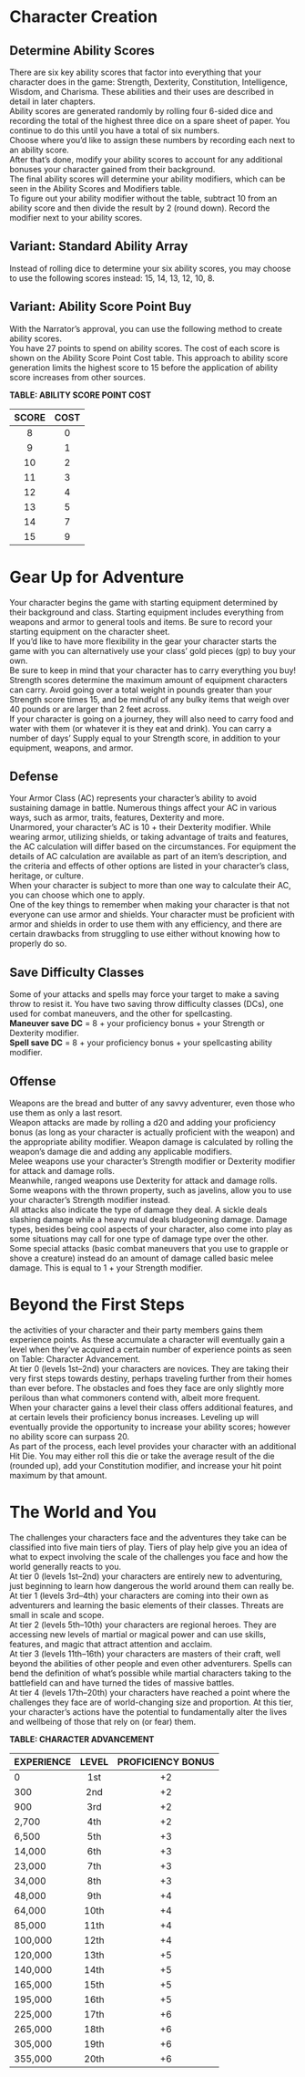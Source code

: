 # Character Creation

## Determine Ability Scores

There are six key ability scores that factor into everything that your character does in the game: Strength, Dexterity, Constitution, Intelligence, Wisdom, and Charisma. These abilities and their uses are described in detail in later chapters.  
Ability scores are generated randomly by rolling four 6-sided dice and recording the total of the highest three dice on a spare sheet of paper. You continue to do this until you have a total of six numbers.  
Choose where you’d like to assign these numbers by recording each next to an ability score.  
After that’s done, modify your ability scores to account for any additional bonuses your character gained from their background.  
The final ability scores will determine your ability modifiers, which can be seen in the Ability Scores and Modifiers table.  
To figure out your ability modifier without the table, subtract 10 from an ability score and then divide the result by 2 (round down). Record the modifier next to your ability scores.

## Variant: Standard Ability Array

Instead of rolling dice to determine your six ability scores, you may choose to use the following scores instead: 15, 14, 13, 12, 10, 8\.

## Variant: Ability Score Point Buy

With the Narrator’s approval, you can use the following method to create ability scores.  
You have 27 points to spend on ability scores. The cost of each score is shown on the Ability Score Point Cost table. This approach to ability score generation limits the highest score to 15 before the application of ability score increases from other sources.

**TABLE: ABILITY SCORE POINT COST**

| SCORE | COST |
| :---: | :---: |
| 8 | 0 |
| 9 | 1 |
| 10 | 2 |
| 11 | 3 |
| 12 | 4 |
| 13 | 5 |
| 14 | 7 |
| 15 | 9 |

# Gear Up for Adventure

Your character begins the game with starting equipment determined by their background and class. Starting equipment includes everything from weapons and armor to general tools and items. Be sure to record your starting equipment on the character sheet.  
If you’d like to have more flexibility in the gear your character starts the game with you can alternatively use your class’ gold pieces (gp) to buy your own.  
Be sure to keep in mind that your character has to carry everything you buy\! Strength scores determine the maximum amount of equipment characters can carry. Avoid going over a total weight in pounds greater than your Strength score times 15, and be mindful of any bulky items that weigh over 40 pounds or are larger than 2 feet across.  
If your character is going on a journey, they will also need to carry food and water with them (or whatever it is they eat and drink). You can carry a number of days’ Supply equal to your Strength score, in addition to your equipment, weapons, and armor.

## Defense

Your Armor Class (AC) represents your character’s ability to avoid sustaining damage in battle. Numerous things affect your AC in various ways, such as armor, traits, features, Dexterity and more.  
Unarmored, your character’s AC is 10 \+ their Dexterity modifier. While wearing armor, utilizing shields, or taking advantage of traits and features, the AC calculation will differ based on the circumstances. For equipment the details of AC calculation are available as part of an item’s description, and the criteria and effects of other options are listed in your character’s class, heritage, or culture.  
When your character is subject to more than one way to calculate their AC, you can choose which one to apply.  
One of the key things to remember when making your character is that not everyone can use armor and shields. Your character must be proficient with armor and shields in order to use them with any efficiency, and there are certain drawbacks from struggling to use either without knowing how to properly do so.

## Save Difficulty Classes

Some of your attacks and spells may force your target to make a saving throw to resist it. You have two saving throw difficulty classes (DCs), one used for combat maneuvers, and the other for spellcasting.  
**Maneuver save DC** \= 8 \+ your proficiency bonus \+ your Strength or Dexterity modifier.  
**Spell save DC** \= 8 \+ your proficiency bonus \+ your spellcasting ability modifier.

## Offense

Weapons are the bread and butter of any savvy adventurer, even those who use them as only a last resort.  
Weapon attacks are made by rolling a d20 and adding your proficiency bonus (as long as your character is actually proficient with the weapon) and the appropriate ability modifier. Weapon damage is calculated by rolling the weapon’s damage die and adding any applicable modifiers.  
Melee weapons use your character’s Strength modifier or Dexterity modifier for attack and damage rolls.  
Meanwhile, ranged weapons use Dexterity for attack and damage rolls. Some weapons with the thrown property, such as javelins, allow you to use your character’s Strength modifier instead.  
All attacks also indicate the type of damage they deal. A sickle deals slashing damage while a heavy maul deals bludgeoning damage. Damage types, besides being cool aspects of your character, also come into play as some situations may call for one type of damage type over the other.  
Some special attacks (basic combat maneuvers that you use to grapple or shove a creature) instead do an amount of damage called basic melee damage. This is equal to 1 \+ your Strength modifier.

# Beyond the First Steps

the activities of your character and their party members gains them experience points. As these accumulate a character will eventually gain a level when they’ve acquired a certain number of experience points as seen on Table: Character Advancement.  
At tier 0 (levels 1st–2nd) your characters are novices. They are taking their very first steps towards destiny, perhaps traveling further from their homes than ever before. The obstacles and foes they face are only slightly more perilous than what commoners contend with, albeit more frequent.  
When your character gains a level their class offers additional features, and at certain levels their proficiency bonus increases. Leveling up will eventually provide the opportunity to increase your ability scores; however no ability score can surpass 20\.  
As part of the process, each level provides your character with an additional Hit Die. You may either roll this die or take the average result of the die (rounded up), add your Constitution modifier, and increase your hit point maximum by that amount.

# The World and You

The challenges your characters face and the adventures they take can be classified into five main tiers of play. Tiers of play help give you an idea of what to expect involving the scale of the challenges you face and how the world generally reacts to you.  
At tier 0 (levels 1st–2nd) your characters are entirely new to adventuring, just beginning to learn how dangerous the world around them can really be.  
At tier 1 (levels 3rd–4th) your characters are coming into their own as adventurers and learning the basic elements of their classes. Threats are small in scale and scope.  
At tier 2 (levels 5th–10th) your characters are regional heroes. They are accessing new levels of martial or magical power and can use skills, features, and magic that attract attention and acclaim.  
At tier 3 (levels 11th–16th) your characters are masters of their craft, well beyond the abilities of other people and even other adventurers. Spells can bend the definition of what’s possible while martial characters taking to the battlefield can and have turned the tides of massive battles.  
At tier 4 (levels 17th–20th) your characters have reached a point where the challenges they face are of world-changing size and proportion. At this tier, your character’s actions have the potential to fundamentally alter the lives and wellbeing of those that rely on (or fear) them.

**TABLE: CHARACTER ADVANCEMENT**

| EXPERIENCE | LEVEL | PROFICIENCY BONUS |
| :---- | :---: | :---: |
| 0 | 1st | \+2 |
| 300 | 2nd | \+2 |
| 900 | 3rd | \+2 |
| 2,700 | 4th | \+2 |
| 6,500 | 5th | \+3 |
| 14,000 | 6th | \+3 |
| 23,000 | 7th | \+3 |
| 34,000 | 8th | \+3 |
| 48,000 | 9th | \+4 |
| 64,000 | 10th | \+4 |
| 85,000 | 11th | \+4 |
| 100,000 | 12th | \+4 |
| 120,000 | 13th | \+5 |
| 140,000 | 14th | \+5 |
| 165,000 | 15th | \+5 |
| 195,000 | 16th | \+5 |
| 225,000 | 17th | \+6 |
| 265,000 | 18th | \+6 |
| 305,000 | 19th | \+6 |
| 355,000 | 20th | \+6 |

